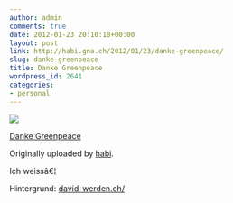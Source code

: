 ```yaml
---
author: admin
comments: true
date: 2012-01-23 20:10:18+00:00
layout: post
link: http://habi.gna.ch/2012/01/23/danke-greenpeace/
slug: danke-greenpeace
title: Danke Greenpeace
wordpress_id: 2641
categories:
- personal
---
```



 [![](http://farm8.staticflickr.com/7162/6750677769_1c938f4f34_m.jpg)](http://www.flickr.com/photos/habi/6750677769/)
   

 
  [Danke Greenpeace](http://www.flickr.com/photos/habi/6750677769/)
    

  Originally uploaded by [habi](http://www.flickr.com/photos/habi/).
 



Ich weissâ€¦  

  

Hintergrund: [david-werden.ch/](http://david-werden.ch/)
  

